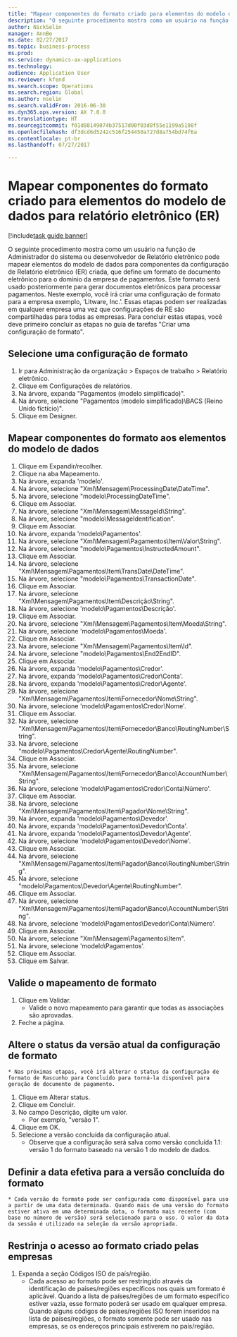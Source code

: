 ```yaml
--- 
title: "Mapear componentes do formato criado para elementos do modelo de dados para relatório eletrônico (ER)"
description: "O seguinte procedimento mostra como um usuário na função de Administrador do sistema ou desenvolvedor de Relatório eletrônico pode mapear elementos do modelo de dados para componentes da configuração de Relatório eletrônico (ER) criada, que define um formato de documento eletrônico para o domínio da empresa de pagamentos."
author: NickSelin
manager: AnnBe
ms.date: 02/27/2017
ms.topic: business-process
ms.prod: 
ms.service: dynamics-ax-applications
ms.technology: 
audience: Application User
ms.reviewer: kfend
ms.search.scope: Operations
ms.search.region: Global
ms.author: nselin
ms.search.validFrom: 2016-06-30
ms.dyn365.ops.version: AX 7.0.0
ms.translationtype: HT
ms.sourcegitcommit: f01d88149074b37517d00f03d8f55e1199a5198f
ms.openlocfilehash: df3dcd6d5242c516f254450a727d8a754bd74f6a
ms.contentlocale: pt-br
ms.lasthandoff: 07/27/2017

---
```

# <a name="map-components-of-the-created-format-to-data-model-elements-for-electronic-reporting-er"></a>Mapear componentes do formato criado para elementos do modelo de dados para relatório eletrônico (ER)

[!include[task guide banner](../../includes/task-guide-banner.md)]

O seguinte procedimento mostra como um usuário na função de Administrador do sistema ou desenvolvedor de Relatório eletrônico pode mapear elementos do modelo de dados para componentes da configuração de Relatório eletrônico (ER) criada, que define um formato de documento eletrônico para o domínio da empresa de pagamentos. Este formato será usado posteriormente para gerar documentos eletrônicos para processar pagamentos. Neste exemplo, você irá criar uma configuração de formato para a empresa exemplo, ‘Litware, Inc.’. Essas etapas podem ser realizadas em qualquer empresa uma vez que configurações de RE são compartilhadas para todas as empresas. Para concluir estas etapas, você deve primeiro concluir as etapas no guia de tarefas "Criar uma configuração de formato".


## <a name="select-a-format-configuration"></a>Selecione uma configuração de formato
1. Ir para Administração da organização > Espaços de trabalho > Relatório eletrônico.
2. Clique em Configurações de relatórios.
3. Na árvore, expanda "Pagamentos (modelo simplificado)".
4. Na árvore, selecione "Pagamentos (modelo simplificado)\BACS (Reino Unido fictício)".
5. Clique em Designer.

## <a name="map-format-components-to-data-model-elements"></a>Mapear componentes do formato aos elementos do modelo de dados
1. Clique em Expandir/recolher.
2. Clique na aba Mapeamento.
3. Na árvore, expanda 'modelo'.
4. Na árvore, selecione "Xml\Mensagem\ProcessingDate\DateTime".
5. Na árvore, selecione "modelo\ProcessingDateTime".
6. Clique em Associar.
7. Na árvore, selecione "Xml\Mensagem\MessageId\String".
8. Na árvore, selecione "modelo\MessageIdentification".
9. Clique em Associar.
10. Na árvore, expanda 'modelo\Pagamentos'.
11. Na árvore, selecione "Xml\Mensagem\Pagamentos\Item\Valor\String".
12. Na árvore, selecione "modelo\Pagamentos\InstructedAmount".
13. Clique em Associar.
14. Na árvore, selecione "Xml\Mensagem\Pagamentos\Item\TransDate\DateTime".
15. Na árvore, selecione "modelo\Pagamentos\TransactionDate".
16. Clique em Associar.
17. Na árvore, selecione "Xml\Mensagem\Pagamentos\Item\Descrição\String".
18. Na árvore, selecione 'modelo\Pagamentos\Descrição'.
19. Clique em Associar.
20. Na árvore, selecione "Xml\Mensagem\Pagamentos\Item\Moeda\String".
21. Na árvore, selecione 'modelo\Pagamentos\Moeda'.
22. Clique em Associar.
23. Na árvore, selecione "Xml\Mensagem\Pagamentos\Item\Id".
24. Na árvore, selecione "modelo\Pagamentos\End2EndID".
25. Clique em Associar.
26. Na árvore, expanda 'modelo\Pagamentos\Credor'.
27. Na árvore, expanda 'modelo\Pagamentos\Credor\Conta'.
28. Na árvore, expanda 'modelo\Pagamentos\Credor\Agente'.
29. Na árvore, selecione "Xml\Mensagem\Pagamentos\Item\Fornecedor\Nome\String".
30. Na árvore, selecione 'modelo\Pagamentos\Credor\Nome'.
31. Clique em Associar.
32. Na árvore, selecione "Xml\Mensagem\Pagamentos\Item\Fornecedor\Banco\RoutingNumber\String".
33. Na árvore, selecione "modelo\Pagamentos\Credor\Agente\RoutingNumber".
34. Clique em Associar.
35. Na árvore, selecione "Xml\Mensagem\Pagamentos\Item\Fornecedor\Banco\AccountNumber\String".
36. Na árvore, selecione 'modelo\Pagamentos\Credor\Conta\Número'.
37. Clique em Associar.
38. Na árvore, selecione "Xml\Mensagem\Pagamentos\Item\Pagador\Nome\String".
39. Na árvore, expanda 'modelo\Pagamentos\Devedor'.
40. Na árvore, expanda 'modelo\Pagamentos\Devedor\Conta'.
41. Na árvore, expanda 'modelo\Pagamentos\Devedor\Agente'.
42. Na árvore, selecione 'modelo\Pagamentos\Devedor\Nome'.
43. Clique em Associar.
44. Na árvore, selecione "Xml\Mensagem\Pagamentos\Item\Pagador\Banco\RoutingNumber\String".
45. Na árvore, selecione "modelo\Pagamentos\Devedor\Agente\RoutingNumber".
46. Clique em Associar.
47. Na árvore, selecione "Xml\Mensagem\Pagamentos\Item\Pagador\Banco\AccountNumber\String".
48. Na árvore, selecione 'modelo\Pagamentos\Devedor\Conta\Número'.
49. Clique em Associar.
50. Na árvore, selecione "Xml\Mensagem\Pagamentos\Item".
51. Na árvore, selecione 'modelo\Pagamentos'.
52. Clique em Associar.
53. Clique em Salvar.

## <a name="validate-format-mapping"></a>Valide o mapeamento de formato
1. Clique em Validar.
    * Valide o novo mapeamento para garantir que todas as associações são aprovadas.  
2. Feche a página.

## <a name="change-status-of-the-current-version-of-format-configuration"></a>Altere o status da versão atual da configuração de formato
    * Nas próximas etapas, você irá alterar o status da configuração de formato de Rascunho para Concluído para torná-la disponível para geração de documento de pagamento.  
1. Clique em Alterar status.
2. Clique em Concluir.
3. No campo Descrição, digite um valor.
    * Por exemplo, "versão 1".  
4. Clique em OK.
5. Selecione a versão concluída da configuração atual.
    * Observe que a configuração será salva como versão concluída 1.1: versão 1 do formato baseado na versão 1 do modelo de dados.  

## <a name="define-effective-date-for-completed-version-of-format"></a>Definir a data efetiva para a versão concluída do formato
    * Cada versão do formato pode ser configurada como disponível para uso a partir de uma data determinada. Quando mais de uma versão do formato estiver ativa em uma determinada data, o formato mais recente (com base no número de versão) será selecionado para o uso. O valor da data da sessão é utilizado na seleção da versão apropriada.  

## <a name="restrict-access-to-created-format-from-companies"></a>Restrinja o acesso ao formato criado pelas empresas
1. Expanda a seção Códigos ISO de país/região.
    * Cada acesso ao formato pode ser restringido através da identificação de países/regiões específicos nos quais um formato é aplicável. Quando a lista de países/regiões de um formato específico estiver vazia, esse formato poderá ser usado em qualquer empresa. Quando alguns códigos de países/regiões ISO forem inseridos na lista de países/regiões, o formato somente pode ser usado nas empresas, se os endereços principais estiverem no país/região.  


